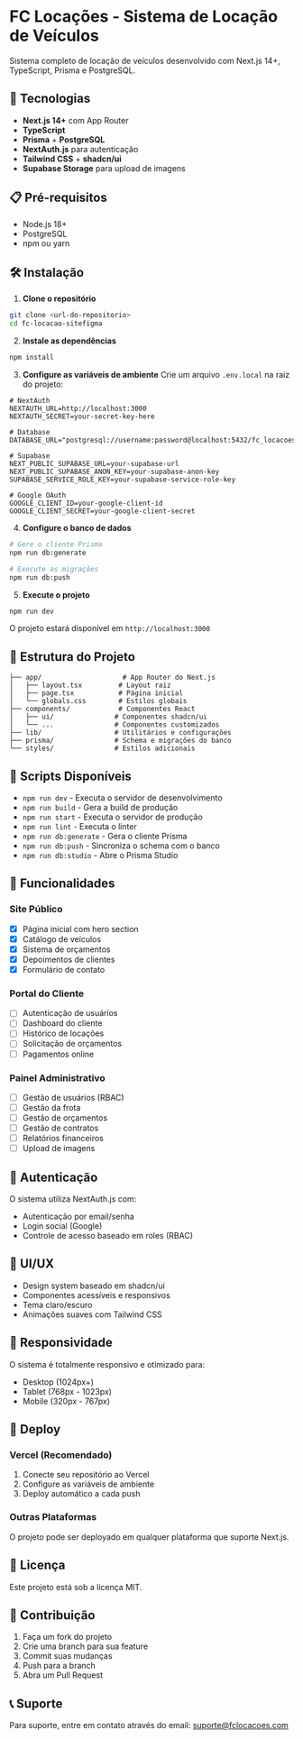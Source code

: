 # FC Locações - Sistema de Locação de Veículos

Sistema completo de locação de veículos desenvolvido com Next.js 14+, TypeScript, Prisma e PostgreSQL.

## 🚀 Tecnologias

- **Next.js 14+** com App Router
- **TypeScript**
- **Prisma** + **PostgreSQL**
- **NextAuth.js** para autenticação
- **Tailwind CSS** + **shadcn/ui**
- **Supabase Storage** para upload de imagens

## 📋 Pré-requisitos

- Node.js 18+ 
- PostgreSQL
- npm ou yarn

## 🛠️ Instalação

1. **Clone o repositório**
```bash
git clone <url-do-repositorio>
cd fc-locacao-sitefigma
```

2. **Instale as dependências**
```bash
npm install
```

3. **Configure as variáveis de ambiente**
Crie um arquivo `.env.local` na raiz do projeto:
```env
# NextAuth
NEXTAUTH_URL=http://localhost:3000
NEXTAUTH_SECRET=your-secret-key-here

# Database
DATABASE_URL="postgresql://username:password@localhost:5432/fc_locacoes"

# Supabase
NEXT_PUBLIC_SUPABASE_URL=your-supabase-url
NEXT_PUBLIC_SUPABASE_ANON_KEY=your-supabase-anon-key
SUPABASE_SERVICE_ROLE_KEY=your-supabase-service-role-key

# Google OAuth
GOOGLE_CLIENT_ID=your-google-client-id
GOOGLE_CLIENT_SECRET=your-google-client-secret
```

4. **Configure o banco de dados**
```bash
# Gere o cliente Prisma
npm run db:generate

# Execute as migrações
npm run db:push
```

5. **Execute o projeto**
```bash
npm run dev
```

O projeto estará disponível em `http://localhost:3000`

## 📁 Estrutura do Projeto

```
├── app/                    # App Router do Next.js
│   ├── layout.tsx         # Layout raiz
│   ├── page.tsx           # Página inicial
│   └── globals.css        # Estilos globais
├── components/            # Componentes React
│   ├── ui/               # Componentes shadcn/ui
│   └── ...               # Componentes customizados
├── lib/                  # Utilitários e configurações
├── prisma/               # Schema e migrações do banco
└── styles/               # Estilos adicionais
```

## 🔧 Scripts Disponíveis

- `npm run dev` - Executa o servidor de desenvolvimento
- `npm run build` - Gera a build de produção
- `npm run start` - Executa o servidor de produção
- `npm run lint` - Executa o linter
- `npm run db:generate` - Gera o cliente Prisma
- `npm run db:push` - Sincroniza o schema com o banco
- `npm run db:studio` - Abre o Prisma Studio

## 🎯 Funcionalidades

### Site Público
- [x] Página inicial com hero section
- [x] Catálogo de veículos
- [x] Sistema de orçamentos
- [x] Depoimentos de clientes
- [x] Formulário de contato

### Portal do Cliente
- [ ] Autenticação de usuários
- [ ] Dashboard do cliente
- [ ] Histórico de locações
- [ ] Solicitação de orçamentos
- [ ] Pagamentos online

### Painel Administrativo
- [ ] Gestão de usuários (RBAC)
- [ ] Gestão da frota
- [ ] Gestão de orçamentos
- [ ] Gestão de contratos
- [ ] Relatórios financeiros
- [ ] Upload de imagens

## 🔐 Autenticação

O sistema utiliza NextAuth.js com:
- Autenticação por email/senha
- Login social (Google)
- Controle de acesso baseado em roles (RBAC)

## 🎨 UI/UX

- Design system baseado em shadcn/ui
- Componentes acessíveis e responsivos
- Tema claro/escuro
- Animações suaves com Tailwind CSS

## 📱 Responsividade

O sistema é totalmente responsivo e otimizado para:
- Desktop (1024px+)
- Tablet (768px - 1023px)
- Mobile (320px - 767px)

## 🚀 Deploy

### Vercel (Recomendado)
1. Conecte seu repositório ao Vercel
2. Configure as variáveis de ambiente
3. Deploy automático a cada push

### Outras Plataformas
O projeto pode ser deployado em qualquer plataforma que suporte Next.js.

## 📄 Licença

Este projeto está sob a licença MIT.

## 🤝 Contribuição

1. Faça um fork do projeto
2. Crie uma branch para sua feature
3. Commit suas mudanças
4. Push para a branch
5. Abra um Pull Request

## 📞 Suporte

Para suporte, entre em contato através do email: suporte@fclocacoes.com 